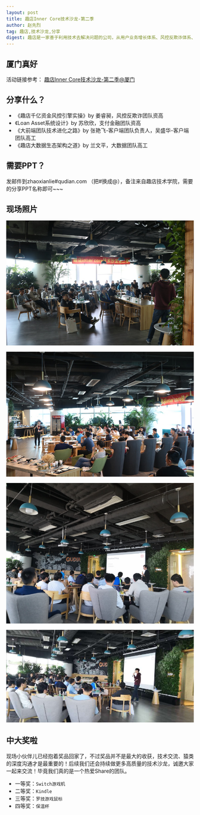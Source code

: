 ```yaml
---
layout: post
title: 趣店Inner Core技术沙龙-第二季
author: 赵先烈
tag: 趣店,技术沙龙,分享
digest: 趣店是一家善于利用技术去解决问题的公司，从用户业务增长体系、风控反欺诈体系、贷前贷后的支付金融体系、以及大数据决策与分析体系，我们有太多的核心技术可以拿出来和大家一起聊；内容很多，我们继续挑了一部分，作为此次技术沙龙的Topic，和大家一起探讨。
---
```


## 厦门真好

活动链接参考： [趣店Inner Core技术沙龙-第二季@厦门](http://scene.xunzhuang.net/v/U100312399933)

## 分享什么？
- 《趣店千亿资金风控引擎实操》by 姜睿昶，风控反欺诈团队资高
- 《Loan Asset系统设计》by 苏欣欣，支付金融团队资高
- 《大前端团队技术进化之路》by 张艳飞-客户端团队负责人，吴盛华-客户端团队高工
- 《趣店大数据生态架构之道》by 兰文平，大数据团队高工

## 需要PPT？
发邮件到zhaoxianlie#qudian.com （把#换成@），备注来自趣店技术学院，需要的分享PPT名称即可~~~

## 现场照片
![](/public/images/share02/1.png)

![](/public/images/share02/2.png)

![](/public/images/share02/3.png)

![](/public/images/share02/4.png)


## 中大奖啦
现场小伙伴儿已经抱着奖品回家了，不过奖品并不是最大的收获，技术交流、猿类的深度沟通才是最重要的！后续我们还会持续做更多高质量的技术沙龙，诚邀大家一起来交流！毕竟我们真的是一个热爱Share的团队。

- 一等奖：`Switch游戏机`
- 二等奖：`Kindle`
- 三等奖：`罗技游戏鼠标`
- 四等奖：`保温杯`
